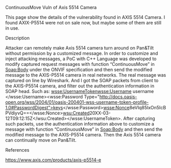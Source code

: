 ContinuousMove Vuln of Axis 5514 Camera 

This page show the details of the vulnerability found in AXIS 5514 Camera. I found AXIX-P5514 were not on sale now, but maybe some of them are still in use. 


Description

Attacker can remotely make Axis 5514 camera turn around on Pan&Tilt without permission by a customized message. In order to customize and inject attacking messages, a PoC with C++ Language was developed to modify captured request messages with function “ContinuousMove” in <Soap:Body> under the ONVIF specification and then send the modified message to the AXIS-P5514 camera in real networks. The real message was captured on line by Wireshark. And I got the SOAP packets from client to the  AXIS-P5514 camera, and filter out the authentication information in SOAP head. Such as: <wsse:UsernameToken><wsse:Username> username </wsse:Username><wsse:Password Type="http://docs.oasis-open.org/wss/2004/01/oasis-200401-wss-username-token-profile-1.0#PasswordDigest">keys</wsse:Password><wsse:Nonce>8eVIq85lxOn5IcBPVdiyvQ==</wsse:Nonce><wsu:Created>20XX-03-12T09:12:15Z</wsu:Created></wsse:UsernameToken>. After capturing such packets, use the authentication information above to customize a message with function “ContinuousMove” in <Soap:Body> and then send the modified message to the AXIS-P5514 camera. Then the Axis 5514 camera can continually move on Pan&Tilt. 



References

https://www.axis.com/products/axis-p5514-e
